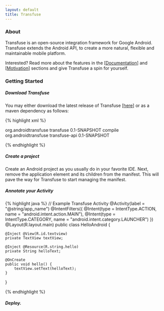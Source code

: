 ```yaml
---
layout: default
title: Transfuse
---
```



### About
Transfuse is an open-source integration framework for Google Android.  Transfuse extends the Android API, to create a more natural, flexible and maintainable mobile platform. 

Interested?  Read more about the features in the [[Documentation](documentation.html)] and [[Motivation](motivation.html)] sections and give Transfuse a spin for yourself.

### Getting Started

##### Download Transfuse

You may either download the latest release of Transfuse [[here](download.html)] or as a maven dependency as follows:

{% highlight xml %}

<dependency>
    <groupId>org.androidtransfuse</groupId>
    <artifactId>transfuse</artifactId>
    <version>0.1-SNAPSHOT</version>
    <scope>compile</scope>
</dependency>
<dependency>
    <groupId>org.androidtransfuse</groupId>
    <artifactId>transfuse-api</artifactId>
    <version>0.1-SNAPSHOT</version>
</dependency>

{% endhighlight %}

##### Create a project

Create an Android project as you usually do in your favorite IDE.  Next, remove the application element and its children from the manifest.  This will pave the way for Transfuse to start managing the manifest.

##### Annotate your Activity

{% highlight java %}
// Example Transfuse Activity
@Activity(label = "@string/app_name")
@IntentFilters({
        @Intent(type = IntentType.ACTION, name = "android.intent.action.MAIN"),
        @Intent(type = IntentType.CATEGORY, name = "android.intent.category.LAUNCHER")
})
@Layout(R.layout.main)
public class HelloAndroid {

    @Inject @View(R.id.textview)
    private TextView textView;

    @Inject @Resource(R.string.hello)
    private String helloText;

    @OnCreate
    public void hello() {
        textView.setText(helloText);
    }
}

{% endhighlight %}

##### Deploy.
